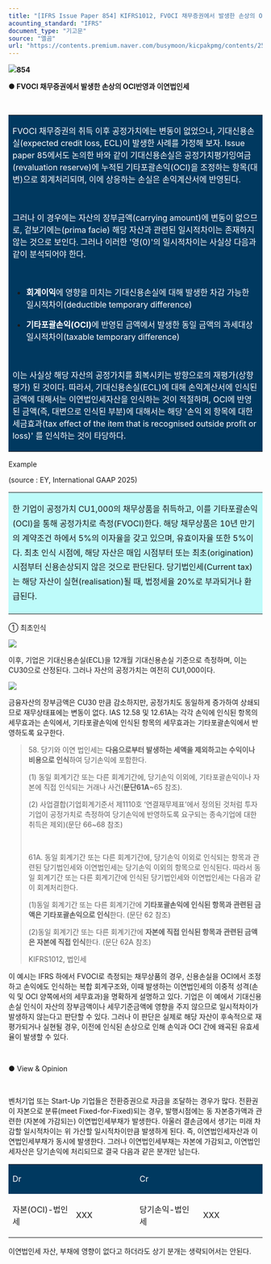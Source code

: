 ```yaml
---
title: "[IFRS Issue Paper 854] KIFRS1012, FVOCI 채무증권에서 발생한 손상의 OCI반영과 이연법인세"
acounting_standard: "IFRS"
document_type: "기고문"
source: "엘곰"
url: "https://contents.premium.naver.com/busymoon/kicpakpmg/contents/250619104253335xp"
---
```

![](https://n2.news.naver.com/l.gif?type=content)**854**

**● FVOCI 채무증권에서 발생한 손상의 OCI반영과 이연법인세**

**​**

<table style=""><tbody><tr><td colspan="3" rowspan="1" style="width: 100.0%; height: 129.0px;  background-color: #003960;"><div><p style=""><span style="color:#ffffff;">FVOCI 채무증권의 취득 이후 공정가치에는 변동이 없었으나, 기대신용손실(expected credit loss, ECL)이 발생한 사례를 가정해 보자. Issue paper 85에서도 논의한 바와 같이 기대신용손실은 공정가치평가잉여금(revaluation reserve)에 누적된 기타포괄손익(OCI)을 조정하는 항목(대변)으로 회계처리되며, 이에 상응하는 손실은 손익계산서에 반영된다.</span></p><p style=""><span style="color:#ffffff;">​</span></p><p style=""><span style="color:#ffffff;">그러나 이 경우에는 자산의 장부금액(carrying amount)에 변동이 없으므로, 겉보기에는(prima facie) 해당 자산과 관련된 일시적차이는 존재하지 않는 것으로 보인다. 그러나 이러한 '영(0)'의 일시적차이는 사실상 다음과 같이 분석되어야 한다.</span></p><p style=""><span style="color:#ffffff;">​</span></p><ul><li><p style=""><span style="color:#ffffff;"><b>회계이익</b></span><span style="color:#ffffff;">에 영향을 미치는 기대신용손실에 대해 발생한 차감 가능한 일시적차이(deductible temporary difference)</span></p></li><li><p style=""><span style="color:#ffffff;"><b>기타포괄손익(OCI)</b></span><span style="color:#ffffff;">에 반영된 금액에서 발생한 동일 금액의 과세대상 일시적차이(taxable temporary difference)</span></p></li></ul><p style=""><span style="color:#ffffff;">​</span></p><p style=""><span style="color:#ffffff;">이는 사실상 해당 자산의 공정가치를 회복시키는 방향으로의 재평가(상향 평가) 된 것이다. 따라서, 기대신용손실(ECL)에 대해 손익계산서에 인식된 금액에 대해서는 이연법인세자산을 인식하는 것이 적절하며, OCI에 반영된 금액(즉, 대변으로 인식된 부분)에 대해서는 해당 '손익 외 항목에 대한 세금효과(tax effect of the item that is recognised outside profit or loss)' 를 인식하는 것이 타당하다.</span></p></div></td></tr></tbody></table>

Example

(source : EY, International GAAP 2025)

<table style=""><tbody><tr><td colspan="3" rowspan="1" style="width: 99.99%; height: 129.0px;  background-color: #bdfbfa;"><div><p style="line-height:1.8;"><span style="">한 기업이 공정가치 CU1,000의 채무상품을 취득하고, 이를 기타포괄손익(OCI)을 통해 공정가치로 측정(FVOCI)한다. 해당 채무상품은 10년 만기의 계약조건 하에서 5%의 이자율을 갖고 있으며, 유효이자율 또한 5%이다. 최초 인식 시점에, 해당 자산은 매입 시점부터 또는 최초(origination) 시점부터 신용손상되지 않은 것으로 판단된다. 당기법인세(Current tax)는 해당 자산이 실현(realisation)될 때, 법정세율 20%로 부과되거나 환급된다.</span></p></div></td></tr></tbody></table>

① 최초인식

![](https://scs-phinf.pstatic.net/MjAyNTA2MTlfMTgy/MDAxNzUwMjk2NTg4NTE4.EcUUKS8lGXaDqBCJeOnDqKsF_-N2iAt343dhCeV5GiMg.QH37SnA3ygfEKtUGHa85YdUXKT1-KVKHIt7PP_3Ebksg.PNG/image.png?type=w800)

이후, 기업은 기대신용손실(ECL)을 12개월 기대신용손실 기준으로 측정하며, 이는 CU30으로 산정된다. 그러나 자산의 공정가치는 여전히 CU1,000이다.

![](https://scs-phinf.pstatic.net/MjAyNTA2MTlfMTY4/MDAxNzUwMjk2NjMxNTc5.yrikJZuQ4SlRLwEsDDRJhslCymnvZIhNRj40fwROthsg.i_EEtey8AHmllI4yYhX0TOEnWPflQLskoXceW3cUQmYg.PNG/image.png?type=w800)

금융자산의 장부금액은 CU30 만큼 감소하지만, 공정가치도 동일하게 증가하여 상쇄되므로 재무상태표에는 변동이 없다. IAS 12.58 및 12.61A는 각각 손익에 인식된 항목의 세무효과는 손익에서, 기타포괄손익에 인식된 항목의 세무효과는 기타포괄손익에서 반영하도록 요구한다.

> 58\. 당기와 이연 법인세는 **다음으로부터 발생하는 세액을 제외하고는 수익이나 비용으로 인식**하여 당기손익에 포함한다.
> 
> (1) 동일 회계기간 또는 다른 회계기간에, 당기손익 이외에, 기타포괄손익이나 자본에 직접 인식되는 거래나 사건(**문단61A**~65 참조).
> 
> (2) 사업결합(기업회계기준서 제1110호 ‘연결재무제표’에서 정의된 것처럼 투자기업이 공정가치로 측정하여 당기손익에 반영하도록 요구되는 종속기업에 대한 취득은 제외)(문단 66~68 참조)
> 
> ​
> 
> 61A. 동일 회계기간 또는 다른 회계기간에, 당기손익 이외로 인식되는 항목과 관련된 당기법인세와 이연법인세는 당기손익 이외의 항목으로 인식된다. 따라서 동일 회계기간 또는 다른 회계기간에 인식된 당기법인세와 이연법인세는 다음과 같이 회계처리한다.
> 
> (1)동일 회계기간 또는 다른 회계기간에 **기타포괄손익에 인식된 항목과 관련된 금액은 기타포괄손익으로 인식**한다. (문단 62 참조)
> 
> (2)동일 회계기간 또는 다른 회계기간에 **자본에 직접 인식된 항목과 관련된 금액은 자본에 직접 인식**한다. (문단 62A 참조)
> 
> KIFRS1012, 법인세

이 예시는 IFRS 하에서 FVOCI로 측정되는 채무상품의 경우, 신용손실을 OCI에서 조정하고 손익에도 인식하는 복합 회계구조와, 이때 발생하는 이연법인세의 이중적 성격(손익 및 OCI 양쪽에서의 세무효과)을 명확하게 설명하고 있다. 기업은 이 예에서 기대신용손실 인식이 자산의 장부금액이나 세무기준금액에 영향을 주지 않으므로 일시적차이가 발생하지 않는다고 판단할 수 있다. 그러나 이 판단은 실제로 해당 자산이 후속적으로 재평가되거나 실현될 경우, 이전에 인식된 손상으로 인해 손익과 OCI 간에 왜곡된 유효세율이 발생할 수 있다.

​

● View & Opinion

​

벤처기업 또는 Start-Up 기업들은 전환증권으로 자금을 조달하는 경우가 많다. 전환권이 자본으로 분류(meet Fixed-for-Fixed)되는 경우, 발행시점에는 동 자본증가액과 관련한 (자본에 가감되는) 이연법인세부채가 발생한다. 아울러 결손금에서 생기는 미래 차감할 일시적차이는 위 가산할 일시적차이만큼 발생하게 된다. 즉, 이연법인세자산과 이연법인세부채가 동시에 발생한다. 그러나 이연법인세부채는 자본에 가감되고, 이연법인세자산은 당기손익에 처리되므로 결국 다음과 같은 분개만 남는다.

<table style=""><tbody><tr><td colspan="2" rowspan="1" style="width: 50.0%; height: 43.0px;  background-color: #003960;"><div><p style=""><span style="color:#ffffff;">Dr</span></p></div></td><td colspan="2" rowspan="1" style="width: 50.0%; height: 43.0px;  background-color: #003960;"><div><p style=""><span style="color:#ffffff;">Cr</span></p></div></td></tr><tr><td colspan="1" rowspan="1" style="width: 25.0%; height: 43.0px;  "><div><p style=""><span style="">자본(OCI)-법인세</span></p></div></td><td colspan="1" rowspan="1" style="width: 25.0%; height: 43.0px;  "><div><p style=""><span style="">XXX</span></p></div></td><td colspan="1" rowspan="1" style="width: 25.0%; height: 43.0px;  "><div><p style=""><span style="">당기손익-법인세</span></p></div></td><td colspan="1" rowspan="1" style="width: 25.0%; height: 43.0px;  "><div><p style=""><span style="">XXX</span></p></div></td></tr></tbody></table>

이연법인세 자산, 부채에 영향이 없다고 하더라도 상기 분개는 생략되어서는 안된다.